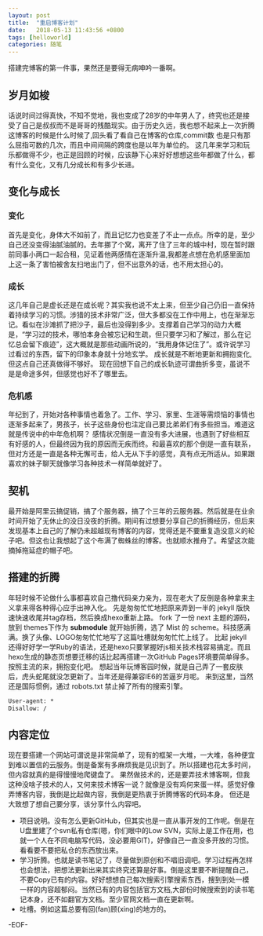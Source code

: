 ```yaml
---
layout: post
title:  "重启博客计划"
date:   2018-05-13 11:43:56 +0800
tags: [helloworld]
categories: 随笔
---
```

搭建完博客的第一件事，果然还是要得无病呻吟一番啊。
<!-- more -->
## 岁月如梭

话说时间过得真快，不知不觉地，我也变成了28岁的中年男人了，终究也还是接受了自己是叔叔而不是哥哥的残酷现实。由于历史久远，我也想不起来上一次折腾这博客的时候是什么时候了,回头看了看自己在博客的仓库,commit数 也是只有那么屈指可数的几次，而且中间间隔的跨度也是以年为单位的。
这几年来学习和玩乐都做得不少，也正是回顾的时候，应该静下心来好好想想这些年都做了什么，都有什么变化，又有几分成长和有多少长进。

## 变化与成长

### 变化

首先是变化，身体大不如前了，而且记忆力也变差了不止一点点。所幸的是，至少自己还没变得油腻油腻的。去年挪了个窝，离开了住了三年的城中村，现在暂时跟前同事小两口一起合租，见证着他两感情在逐渐升温,我都差点想在危机感里面加上这一条了害怕被舍友扫地出门了，但不出意外的话，也不用太担心的。

### 成长

这几年自己是虚长还是在成长呢？其实我也说不太上来，但至少自己仍旧一直保持着持续学习的习惯。涉猎的技术非常广泛，但大多都没在工作中用上，也在渐渐忘记。看似在沙滩抓了把沙子，最后也没得到多少。支撑着自己学习的动力大概是，“学习过的技术，哪怕本身会被忘记和生疏，但只要学习和了解过，那么在记忆总会留下痕迹”，这大概就是那些动画所说的，“我用身体记住了”。或许说学习过看过的东西，留下的印象本身就十分地玄学。
成长就是不断地更新和拥抱变化,但这点自己还真做得不够好。
现在回想下自己的成长轨迹可谓曲折多变，虽说不是是命途多舛，但感觉也好不了哪里去。

### 危机感

年纪到了，开始对各种事情也着急了。工作、学习、家里、生涯等需烦恼的事情也逐渐多起来了，男孩子，长子这些身份也注定自己要比弟弟们有多些担当。难道这就是传说中的中年危机啊？
感情状况倒是一直没有多大进展，也遇到了好些相互有好感的人，但最终因为我的原因而无疾而终。和最喜欢的那个倒是一直有联系，但对方还是一直是各种无懈可击，给人无从下手的感觉，真有点无所适从。如果跟喜欢的妹子聊天就像学习各种技术一样简单就好了。

## 契机

最开始是阿里云搞促销，搞了个服务器，搞了个三年的云服务器。然后就是在业余时间开始了无休止的没日没夜的折腾。期间有过想要分享自己的折腾经历，但后来发现基本上自己的了解仍未超越现有博客的内容，觉得还是不要重复造没意义的轮子吧。但这也让我想起了这个布满了蜘蛛丝的博客。也就顺水推舟了。希望这次能摘掉拖延症的帽子吧。

## 搭建的折腾

年轻时候不论做什么事都喜欢自己撸代码亲力亲为，现在老大了反倒是各种拿来主义拿来得各种得心应手出神入化。
先是匆匆忙忙地把原来弄到一半的 jekyll 版快速快速收尾并tag存档，然后换成hexo重新上路。
fork 了一份 next 主题的源码，放到 themes下作为 **submodule** 就开始折腾，选了 Mist 的 scheme。科技感满满。换了头像、LOGO匆匆忙忙地写了这篇吐槽就匆匆忙忙上线了。
比起 jekyll 还得好好学一学Ruby的语法，还是hexo只要掌握好js相关技术栈容易搞定。而且hexo生成的静态页想要迁移的话比起再搭建一次GitHub Pages环境要简单得多。按照主流的来，拥抱变化吧。
想起当年玩博客园时候，就是自己弄了一套皮肤后，虎头蛇尾就没怎更新了。当年还是得兼容IE6的苦逼岁月呢。
来到这里，当然还是国际惯例，通过 robots.txt  禁止掉了所有的搜索引擎。

```txt
User-agent: *
Disallow: /
```

## 内容定位

现在要搭建一个网站可谓说是非常简单了，现有的框架一大堆，一大堆，各种便宜到难以置信的云服务。倒是备案有多麻烦我是见识到了。所以搭建也花太多时间，但内容就真的是得慢慢地爬键盘了。
果然做技术的，还是要弄技术博客啊，但我这种没啥子技术的人，又何来技术博客一说？就像是没有鸡何来蛋一样。感觉好像弄博客内容，我倒是比起做内容，我倒是更热衷于折腾博客的代码本身。
但还是大致想了想自己要分享，该分享什么内容吧。
* 项目说明。没有怎么更新GitHub，但其实也是一直从事开发的工作呢。倒是在U盘里建了个svn私有仓库(嗯，你们眼中的Low SVN，实际上是工作在用，也就一个人在不同电脑写代码，没必要用GIT)，好像自己一直没多开放的习惯。看看要不要把私仓的东西放出来。
* 学习折腾。也就是读书笔记了，尽量做到原创和不唱旧调吧。学习过程再怎样也会想法，把想法更新出来其实终究还算是好事。倒是这里要不断提醒自己，不要Copy已有的内容。好好想想自己每次搜索引擎搜索东西，搜到到处一模一样的内容超郁闷。当然已有的内容包括官方文档,大部份时候搜索到的读书笔记本身，还不如翻官方文档。至少官网文档一直在更新啊。
* 吐槽。例如这篇总要有回(fan)顾(xing)的地方的。

-EOF-